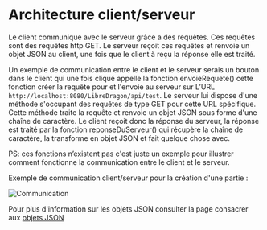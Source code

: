 # Architecture client/serveur

Le client communique avec le serveur grâce a des requêtes. Ces requêtes sont des requêtes http GET. Le serveur reçoit ces requêtes et renvoie un objet JSON au client, une fois que le client à reçu la réponse elle est traité.



Un exemple de communication entre le client et le serveur serais un bouton dans le client qui une fois cliqué appelle la fonction envoieRequete() cette fonction créer la requête pour et l'envoie au serveur sur L’URL `http://localhost:8080/LibreDragon/api/test`.
Le serveur lui dispose d'une méthode s'occupant des requêtes de type GET pour cette URL spécifique. Cette méthode traite la requête et renvoie un objet JSON sous forme d'une chaîne de caractère.
Le client reçoit donc la réponse du serveur, la réponse est traité par la fonction reponseDuServeur() qui récupère la chaîne de caractère, la transforme en objet JSON et fait quelque chose avec.

PS: ces fonctions n’existent pas c'est juste un exemple pour illustrer comment fonctionne la communication entre le client et le serveur.

Exemple de communication client/serveur pour la création d'une partie :

![Communication](https://drive.google.com/uc?export=view&id=0BwI3BqLCkW55ZDI1UnhWWGphNDg)

Pour plus d'information sur les objets JSON consulter la page consacrer aux [objets JSON](https://github.com/huacayacauh/LatexDragon/wiki/Objets-JSON)

